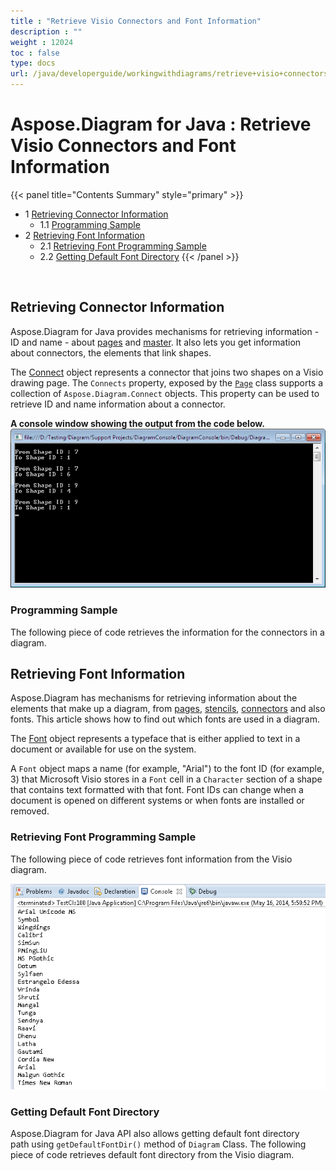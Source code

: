 ```yaml
---
title : "Retrieve Visio Connectors and Font Information" 
description : "" 
weight : 12024 
toc : false
type: docs
url: /java/developerguide/workingwithdiagrams/retrieve+visio+connectors+and+font+information/
---
```


# Aspose.Diagram for Java : Retrieve Visio Connectors and Font Information


{{< panel title="Contents Summary" style="primary" >}}
*   1 [Retrieving Connector Information](#retrieving-connector-information)
    *   1.1 [Programming Sample](#programming-sample)
*   2 [Retrieving Font Information](#retrieving-font-information)
    *   2.1 [Retrieving Font Programming Sample](#retrieving-font-programming-sample)
    *   2.2 [Getting Default Font Directory](#getting-default-font-directory)
{{< /panel >}}
 

 

## Retrieving Connector Information

Aspose.Diagram for Java provides mechanisms for retrieving information - ID and name - about [pages](https://docs2.aspose.com/diagram/java/developerguide/workingwithpages/retrieve+get+copy+and+insert+a+page) and [master](#). It also lets you get information about connectors, the elements that link shapes.

The [Connect](http://www.aspose.com/api/java/diagram/com.aspose.diagram/classes/connect) object represents a connector that joins two shapes on a Visio drawing page. The `Connects` property, exposed by the [`Page`](http://www.aspose.com/api/java/diagram/com.aspose.diagram/classes/Page) class supports a collection of `Aspose.Diagram.Connect` objects. This property can be used to retrieve ID and name information about a connector.

**A console window showing the output from the code below.**  
![image](18809120.png)

### Programming Sample

The following piece of code retrieves the information for the connectors in a diagram.

## Retrieving Font Information

Aspose.Diagram has mechanisms for retrieving information about the elements that make up a diagram, from [pages](https://docs2.aspose.com/diagram/java/developerguide/workingwithpages/retrieve+get+copy+and+insert+a+page), [stencils](#), [connectors](/pages/createpage.action?spaceKey=diagramjava&title=Retrieving+Connector+Information&linkCreation=true&fromPageId=18612234) and also fonts. This article shows how to find out which fonts are used in a diagram.

The [Font](http://www.aspose.com/api/java/diagram/com.aspose.diagram/classes/font) object represents a typeface that is either applied to text in a document or available for use on the system.

A `Font` object maps a name (for example, "Arial") to the font ID (for example, 3) that Microsoft Visio stores in a `Font` cell in a `Character` section of a shape that contains text formatted with that font. Font IDs can change when a document is opened on different systems or when fonts are installed or removed.

### Retrieving Font Programming Sample

The following piece of code retrieves font information from the Visio diagram.

  
![image](18809122.png)

### Getting Default Font Directory

Aspose.Diagram for Java API also allows getting default font directory path using `getDefaultFontDir()` method of `Diagram` Class. The following piece of code retrieves default font directory from the Visio diagram.

